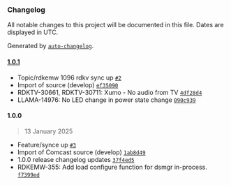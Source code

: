 ### Changelog

All notable changes to this project will be documented in this file. Dates are displayed in UTC.

Generated by [`auto-changelog`](https://github.com/CookPete/auto-changelog).

#### [1.0.1](https://github.com/rdkcentral/devicesettings/compare/1.0.0...1.0.1)

- Topic/rdkemw 1096 rdkv sync up [`#2`](https://github.com/rdkcentral/devicesettings/pull/2)
- Import of source (develop) [`ef35090`](https://github.com/rdkcentral/devicesettings/commit/ef3509099f73f5bdb6fb2aeafdf433d8861c07c9)
- RDKTV-30661, RDKTV-30711: Xumo - No audio from TV [`4df28d4`](https://github.com/rdkcentral/devicesettings/commit/4df28d4fd6fc4319a1ef8c0e7aa99a23740ffb54)
- LLAMA-14976: No LED change in power state change [`090c939`](https://github.com/rdkcentral/devicesettings/commit/090c939ac0a5029bb79b8005d8fb1473cfaed449)

#### 1.0.0

> 13 January 2025

- Feature/synce up [`#3`](https://github.com/rdkcentral/devicesettings/pull/3)
- Import of Comcast source (develop) [`1ab8d49`](https://github.com/rdkcentral/devicesettings/commit/1ab8d49d6d6bb59288c3da828d39e7f25f31cb15)
- 1.0.0 release changelog updates [`37f4ed5`](https://github.com/rdkcentral/devicesettings/commit/37f4ed5f325e8b5a8175ef067a9c15c4ab2e3b8f)
- RDKEMW-355: Add load configure function for dsmgr in-process. [`f7399ed`](https://github.com/rdkcentral/devicesettings/commit/f7399ed89f3daa2cd1b1dffdafc579e5448b4cdd)
